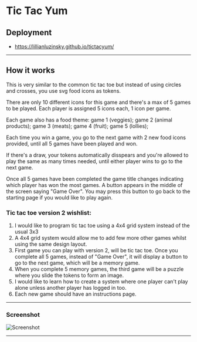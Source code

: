 # Tic Tac Yum

## Deployment
  - https://lillianluzinsky.github.io/tictacyum/

---

## How it works
This is very similar to the common tic tac toe but instead of using circles and crosses, you use svg food icons as tokens. 

There are only 10 different icons for this game and there's a max of 5 games to be played. 
Each player is assigned 5 icons each, 1 icon per game. 

Each game also has a food theme:    game 1 (veggies);
                                    game 2 (animal products);
                                    game 3 (meats);
                                    game 4 (fruit);
                                    game 5 (lollies);

Each time you win a game, you go to the next game with 2 new food icons provided, until all 5 games have been played and won.

If there's a draw, your tokens automatically disspears and you're  allowed to play the same as many times needed, until either player wins to go to the next game.

Once all 5 games have been completed the game title changes indicating which player has won the most games. A button appears in the middle of the screen saying "Game Over". You may press this button to go back to the starting page if you would like to play again.

### Tic tac toe version 2 wishlist:

1) I would like to program tic tac toe using a 4x4 grid system instead of the usual 3x3
2) A 4x4 grid system would allow me to add few more other games whilst using the same design layout.
3) First game you can play with version 2, will be tic tac toe. Once you complete all 5 games, instead of "Game Over", it will display a button to go to the next game, which will be a memory game. 
4) When you complete 5 memory games, the third game will be a puzzle where you slide the tokens to form an image.
5) I would like to learn how to create a system where one player can't play alone unless another player has logged in too.
6) Each new game should have an instructions page.

---

### Screenshot
   
![Screenshot](./screenshots/tictacscreenshots.png)

---
